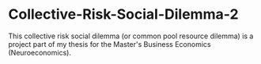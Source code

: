 # Collective-Risk-Social-Dilemma-2
This collective risk social dilemma (or common pool resource dilemma) is a project part of my thesis for the Master's Business Economics (Neuroeconomics).
